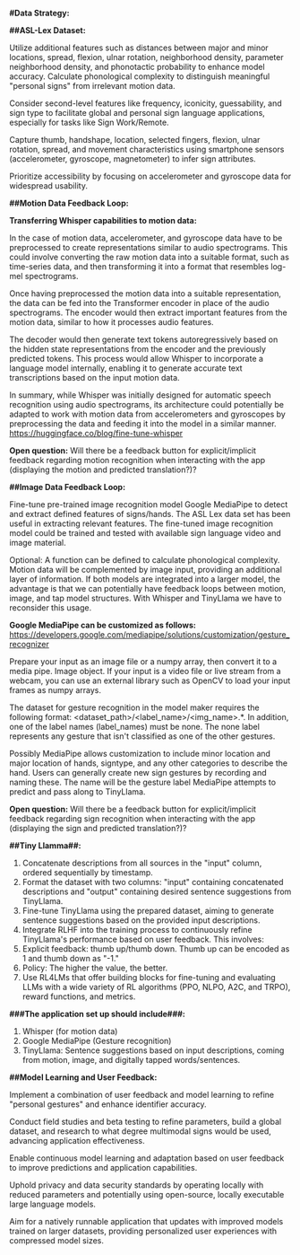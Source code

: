 **#Data Strategy:**

**##ASL-Lex Dataset:**

Utilize additional features such as distances between major and minor locations, spread, flexion, ulnar rotation, neighborhood density, parameter neighborhood density, and phonotactic probability to enhance model accuracy. Calculate phonological complexity to distinguish meaningful "personal signs" from irrelevant motion data.

Consider second-level features like frequency, iconicity, guessability, and sign type to facilitate global and personal sign language applications, especially for tasks like Sign Work/Remote.

Capture thumb, handshape, location, selected fingers, flexion, ulnar rotation, spread, and movement characteristics using smartphone sensors (accelerometer, gyroscope, magnetometer) to infer sign attributes. 

Prioritize accessibility by focusing on accelerometer and gyroscope data for widespread usability.

**##Motion Data Feedback Loop:**

**Transferring Whisper capabilities to motion data:**

In the case of motion data, accelerometer, and gyroscope data have to be preprocessed to create representations similar to audio spectrograms. This could involve converting the raw motion data into a suitable format, such as time-series data, and then transforming it into a format that resembles log-mel spectrograms.

Once having preprocessed the motion data into a suitable representation, the data can be fed into the Transformer encoder in place of the audio spectrograms. The encoder would then extract important features from the motion data, similar to how it processes audio features.

The decoder would then generate text tokens autoregressively based on the hidden state representations from the encoder and the previously predicted tokens. This process would allow Whisper to incorporate a language model internally, enabling it to generate accurate text transcriptions based on the input motion data.

In summary, while Whisper was initially designed for automatic speech recognition using audio spectrograms, its architecture could potentially be adapted to work with motion data from accelerometers and gyroscopes by preprocessing the data and feeding it into the model in a similar manner.
https://huggingface.co/blog/fine-tune-whisper

**Open question:** Will there be a feedback button for explicit/implicit feedback regarding motion recognition when interacting with the app (displaying the motion and predicted translation?)?

**##Image Data Feedback Loop:** 

Fine-tune pre-trained image recognition model Google MediaPipe to detect and extract defined features of signs/hands. The ASL Lex data set has been useful in extracting relevant features. The fine-tuned image recognition model could be trained and tested with available sign language video and image material. 

Optional: 
A function can be defined to calculate phonological complexity. Motion data will be complemented by image input, providing an additional layer of information. If both models are integrated into a larger model, the advantage is that we can potentially have feedback loops between motion, image, and tap model structures. With Whisper and TinyLlama we have to reconsider this usage. 

**Google MediaPipe can be customized as follows:** https://developers.google.com/mediapipe/solutions/customization/gesture_recognizer

Prepare your input as an image file or a numpy array, then convert it to a media pipe. Image object. If your input is a video file or live stream from a webcam, you can use an external library such as OpenCV to load your input frames as numpy arrays.

The dataset for gesture recognition in the model maker requires the following format: <dataset_path>/<label_name>/<img_name>.*. In addition, one of the label names (label_names) must be none. The none label represents any gesture that isn't classified as one of the other gestures.

Possibly MediaPipe allows customization to include minor location and major location of hands, signtype, and any other categories to describe the hand. Users can generally create new sign gestures by recording and naming these. The name will be the gesture label MediaPipe attempts to predict and pass along to TinyLlama. 

**Open question:** Will there be a feedback button for explicit/implicit feedback regarding sign recognition when interacting with the app (displaying the sign and predicted translation?)?

**##Tiny Llamma##:**

1. Concatenate descriptions from all sources in the "input" column, ordered sequentially by timestamp.
2. Format the dataset with two columns: "input" containing concatenated descriptions and "output" containing desired sentence suggestions from TinyLlama.
3. Fine-tune TinyLlama using the prepared dataset, aiming to generate sentence suggestions based on the provided input descriptions.
4. Integrate RLHF into the training process to continuously refine TinyLlama's performance based on user feedback. This involves:
 1. Explicit feedback: thumb up/thumb down. Thumb up can be encoded as 1 and thumb down as "-1."
 2. Policy: The higher the value, the better. 
 3. Use RL4LMs that offer building blocks for fine-tuning and evaluating LLMs with a wide variety of RL algorithms (PPO, NLPO, A2C, and TRPO), reward functions, and metrics. 

**###The application set up should include###:**

1. Whisper (for motion data)
2. Google MediaPipe (Gesture recognition)
3. TinyLlama: Sentence suggestions based on input descriptions, coming from motion, image, and digitally tapped words/sentences. 

**##Model Learning and User Feedback:**

Implement a combination of user feedback and model learning to refine "personal gestures" and enhance identifier accuracy.

Conduct field studies and beta testing to refine parameters, build a global dataset, and research to what degree multimodal signs would be used, advancing application effectiveness.

Enable continuous model learning and adaptation based on user feedback to improve predictions and application capabilities.

Uphold privacy and data security standards by operating locally with reduced parameters and potentially using open-source, locally executable large language models.

Aim for a natively runnable application that updates with improved models trained on larger datasets, providing personalized user experiences with compressed model sizes.
